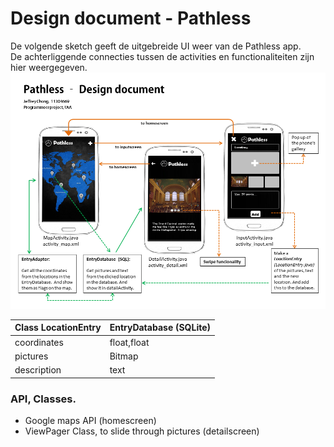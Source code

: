 # Design document - Pathless
De volgende sketch geeft de uitgebreide UI weer van de Pathless app.</br>
De achterliggende connecties tussen de activities en functionaliteiten zijn hier weergegeven.</br>
![Screenshot](doc/DesignDoc.png)

| Class LocationEntry | EntryDatabase (SQLite) |
| ------------------- | ---------------------  |
| coordinates         | float,float            |
| pictures            | Bitmap                 |
| description         | text                   |

### API, Classes.
- Google maps API (homescreen)
- ViewPager Class, to slide through pictures (detailscreen)